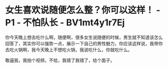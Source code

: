 # 女生喜欢说随便怎么整？你可以这样！ - P1 - 不怕队长 - BV1mt4y1r7Ej

你今天晚上想去吃什么啊，随便啊，很多女生说随便的时候，男生就不知道该怎么回答了，其实你可以强势一点，展示一下自己的男性魅力，你应该这样说，我带你去吃火锅啊，我今天晚上不想吃火锅，我说吃什么，你就吃什么。

敢逼我，我拍个视频，不给，我错了我错了，给个面子。